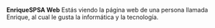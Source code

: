 **EnriqueSPSA Web**
Estás viendo la página web de una persona llamada Enrique, al cual le gusta la informática y la tecnología.
